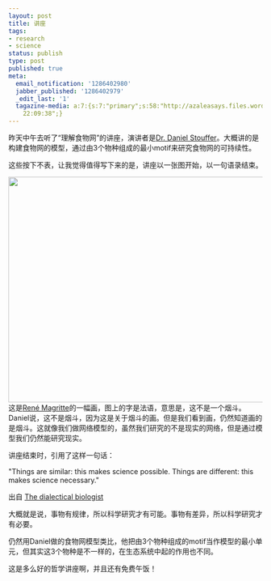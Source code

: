 ```yaml
---
layout: post
title: 讲座
tags:
- research
- science
status: publish
type: post
published: true
meta:
  email_notification: '1286402980'
  jabber_published: '1286402979'
  _edit_last: '1'
  tagazine-media: a:7:{s:7:"primary";s:58:"http://azaleasays.files.wordpress.com/2010/10/modern31.jpg";s:6:"images";a:1:{s:58:"http://azaleasays.files.wordpress.com/2010/10/modern31.jpg";a:6:{s:8:"file_url";s:58:"http://azaleasays.files.wordpress.com/2010/10/modern31.jpg";s:5:"width";s:4:"1442";s:6:"height";s:4:"1005";s:4:"type";s:5:"image";s:4:"area";s:7:"1449210";s:9:"file_path";s:0:"";}}s:6:"videos";a:0:{}s:11:"image_count";s:1:"1";s:6:"author";s:7:"4875032";s:7:"blog_id";s:8:"14888982";s:9:"mod_stamp";s:19:"2010-10-06
    22:09:38";}
---
```

昨天中午去听了“理解食物网”的讲座，演讲者是<a href="http://ieg.ebd.csic.es/DanielStouffer/" target="_blank">Dr. Daniel Stouffer</a>。大概讲的是构建食物网的模型，通过由3个物种组成的最小motif来研究食物网的可持续性。

这些按下不表，让我觉得值得写下来的是，讲座以一张图开始，以一句语录结束。

<a href="http://azaleasays.com/wp-content/uploads/2010/10/modern31.jpg"><img class="aligncenter size-full wp-image-1697" title="this is not a pipe" src="http://azaleasays.com/wp-content/uploads/2010/10/modern31.jpg" alt="" width="640" height="446" /></a>这是<a href="http://en.wikipedia.org/wiki/Ren%C3%A9_Magritte" target="_blank">René Magritte</a>的一幅画，图上的字是法语，意思是，这不是一个烟斗。Daniel说，这不是烟斗，因为这是关于烟斗的画。但是我们看到画，仍然知道画的是烟斗。这就像我们做网络模型的，虽然我们研究的不是现实的网络，但是通过模型我们仍然能研究现实。

讲座结束时，引用了这样一句话：

"Things are similar: this makes science possible. Things are different: this makes science necessary."

出自 <a href="http://books.google.com/books?id=DKK--xiZKeoC&amp;printsec=frontcover&amp;dq=The+dialectical+biologist&amp;hl=en&amp;ei=HvKsTO_iBYG8lQeoqdGQCQ&amp;sa=X&amp;oi=book_result&amp;ct=result&amp;resnum=1&amp;ved=0CC0Q6AEwAA#v=onepage&amp;q&amp;f=false" target="_blank">The dialectical biologist</a>

大概就是说，事物有规律，所以科学研究才有可能。事物有差异，所以科学研究才有必要。

仍然用Daniel做的食物网模型类比，他把由3个物种组成的motif当作模型的最小单元，但其实这3个物种是不一样的，在生态系统中起的作用也不同。

这是多么好的哲学讲座啊，并且还有免费午饭！
